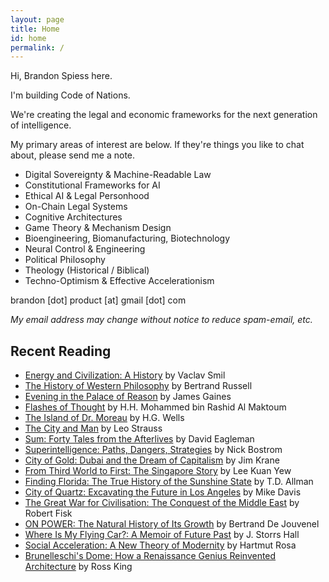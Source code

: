 ```yaml
---
layout: page
title: Home
id: home
permalink: /
---
```


Hi, Brandon Spiess here.

I'm building Code of Nations.

We're creating the legal and economic frameworks for the next generation of intelligence.

My primary areas of interest are below. If they're things you like to chat about, please send me a note.

- Digital Sovereignty & Machine-Readable Law
- Constitutional Frameworks for AI
- Ethical AI & Legal Personhood
- On-Chain Legal Systems
- Cognitive Architectures
- Game Theory & Mechanism Design
- Bioengineering, Biomanufacturing, Biotechnology
- Neural Control & Engineering
- Political Philosophy
- Theology (Historical / Biblical)
- Techno-Optimism & Effective Accelerationism

brandon [dot] product [at] gmail [dot] com

*My email address may change without notice to reduce spam-email, etc.*

## Recent Reading

- [Energy and Civilization: A History](https://a.co/d/dztFJca) by Vaclav Smil
- [The History of Western Philosophy](https://a.co/d/3t0uKnS) by Bertrand Russell
- [Evening in the Palace of Reason](https://a.co/d/89bwxKK) by James Gaines
- [Flashes of Thought](https://a.co/d/fIxDJN0) by H.H. Mohammed bin Rashid Al Maktoum
- [The Island of Dr. Moreau](https://a.co/d/3YolLIb) by H.G. Wells
- [The City and Man](https://a.co/d/42JX7VO) by Leo Strauss
- [Sum: Forty Tales from the Afterlives](https://a.co/d/hFKBuSi) by David Eagleman
- [Superintelligence: Paths, Dangers, Strategies](https://a.co/d/4RWK2dw) by Nick Bostrom
- [City of Gold: Dubai and the Dream of Capitalism](https://a.co/d/aIZzqaT) by Jim Krane
- [From Third World to First: The Singapore Story](https://a.co/d/0CgpHSI) by Lee Kuan Yew
- [Finding Florida: The True History of the Sunshine State](https://a.co/d/3Z9vq4D) by T.D. Allman
- [City of Quartz: Excavating the Future in Los Angeles](https://a.co/d/c56gseN) by Mike Davis
- [The Great War for Civilisation: The Conquest of the Middle East](https://a.co/d/iyHq3Hp) by Robert Fisk
- [ON POWER: The Natural History of Its Growth](https://a.co/d/6Y0EBXa) by Bertrand De Jouvenel
- [Where Is My Flying Car?: A Memoir of Future Past](https://www.goodreads.com/en/book/show/42036377) by J. Storrs Hall
- [Social Acceleration: A New Theory of Modernity](https://a.co/d/gbMQN1e) by Hartmut Rosa
- [Brunelleschi's Dome: How a Renaissance Genius Reinvented Architecture](https://a.co/d/7lpw4bx) by Ross King


<style>
  .wrapper {
    max-width: 46em;
  }
</style>
